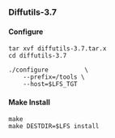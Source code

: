 ### Diffutils-3.7

#### Configure
```
tar xvf diffutils-3.7.tar.x
cd diffutils-3.7

./configure          \
    --prefix=/tools \
    --host=$LFS_TGT
```

#### Make Install
```
make
make DESTDIR=$LFS install
```

